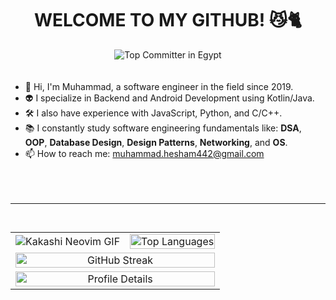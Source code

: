 <h1 align="center">WELCOME TO MY GITHUB! 😼🐈</h1>

<p align="center">
  <img src="https://user-badge.committers.top/egypt/muhammadzkralla.svg" alt="Top Committer in Egypt" />
</p>

<!-- Flexbox Container -->
<div style="display: flex; flex-wrap: wrap; align-items: flex-start; gap: 20px; margin: 20px 0;">
  <!-- Bullet Points -->
  <div style="flex: 1; min-width: 300px;">
    <ul>
      <li>🥷 Hi, I'm Muhammad, a software engineer in the field since 2019.</li>
      <li>👽 I specialize in Backend and Android Development using Kotlin/Java.</li>
      <li>🛠 I also have experience with JavaScript, Python, and C/C++.</li>
      <li>📚 I constantly study software engineering fundamentals like:
        <strong>DSA</strong>, <strong>OOP</strong>, <strong>Database Design</strong>, 
        <strong>Design Patterns</strong>, <strong>Networking</strong>, and <strong>OS</strong>.
      </li>
      <li>📫 How to reach me: <a href="mailto:muhammad.hesham442@gmail.com">muhammad.hesham442@gmail.com</a></li>
    </ul>
  </div>
</div>

<br><hr><br>

<!-- Stats Table with GIF -->
<table align="center" style="width: 100%; max-width: 800px; margin: auto; border-collapse: collapse;">
  <tr>
    <td style="text-align: center;">
      <img src="https://github.com/user-attachments/assets/785be6f0-ff4b-4db2-b314-b3ab1f5a88aa" alt="Kakashi Neovim GIF" style="display: block; margin: 0 auto;">
    </td>
    <td style="text-align: center;">
      <img src="https://github-readme-stats.vercel.app/api/top-langs?username=muhammadzkralla&layout=compact&langs_count=20&show_icons=true&locale=en&theme=gruvbox" alt="Top Languages" style="width: 100%; max-width: 400px;" />
    </td>
  </tr>
  <tr>
    <td colspan="2" style="text-align: center;">
      <img src="https://streak-stats.demolab.com/?user=muhammadzkralla&theme=chartreuse-dark" alt="GitHub Streak" style="width: 100%; max-width: 800px;" />
    </td>
  </tr>
  <tr>
    <td colspan="2" style="text-align: center;">
      <img src="http://github-profile-summary-cards.vercel.app/api/cards/profile-details?username=muhammadzkralla&theme=gruvbox" alt="Profile Details" style="width: 100%; max-width: 800px;" />
    </td>
  </tr>
</table>
